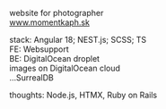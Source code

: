 website for photographer   
www.momentkaph.sk




  
stack: Angular 18; NEST.js; SCSS; TS  
FE: Websupport  
BE: DigitalOcean droplet  
images on DigitalOcean cloud  
...SurrealDB  

thoughts: Node.js, HTMX, Ruby on Rails
